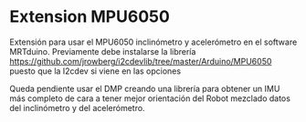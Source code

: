 # Extension MPU6050
Extensión para usar el MPU6050 inclinómetro y acelerómetro en el software MRTduino. Previamente debe instalarse la librería 
 https://github.com/jrowberg/i2cdevlib/tree/master/Arduino/MPU6050 puesto que la I2cdev si viene en las opciones

Queda pendiente usar el DMP creando una librería para obtener un IMU más completo de cara a tener mejor orientación del Robot mezclado datos del inclinómetro 
y del acelerómetro. 
